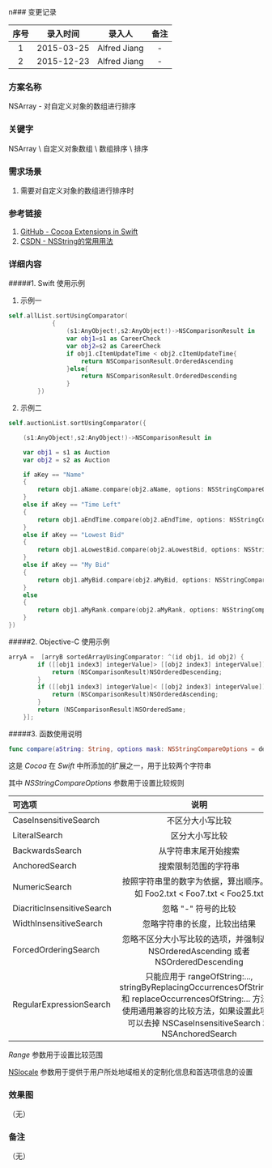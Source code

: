 n### 变更记录

| 序号 | 录入时间 | 录入人 | 备注 |
|:--------:|:--------:|:--------:|:--------:|
| 1 | 2015-03-25 | Alfred Jiang | - |
| 2 | 2015-12-23 | Alfred Jiang | - |

### 方案名称

NSArray - 对自定义对象的数组进行排序

### 关键字

NSArray \ 自定义对象数组 \ 数组排序 \ 排序

### 需求场景

1. 需要对自定义对象的数组进行排序时

### 参考链接

1. [GitHub - Cocoa Extensions in Swift](http://andelf.github.io/blog/2014/07/04/cocoa-in-swift/)
2. [CSDN - NSString的常用用法](http://blog.csdn.net/hmt20130412/article/details/20449091)

### 详细内容

#####1. Swift 使用示例

1. 示例一
```swift
self.allList.sortUsingComparator(
            {
                (s1:AnyObject!,s2:AnyObject!)->NSComparisonResult in
                var obj1=s1 as CareerCheck
                var obj2=s2 as CareerCheck
                if obj1.cItemUpdateTime < obj2.cItemUpdateTime{
                    return NSComparisonResult.OrderedAscending
                }else{
                    return NSComparisonResult.OrderedDescending
                }
        })
```

2. 示例二
```swift
self.auctionList.sortUsingComparator({

    (s1:AnyObject!,s2:AnyObject!)->NSComparisonResult in

    var obj1 = s1 as Auction
    var obj2 = s2 as Auction

    if aKey == "Name"
    {
        return obj1.aName.compare(obj2.aName, options: NSStringCompareOptions.NumericSearch | NSStringCompareOptions.CaseInsensitiveSearch, range: nil, locale: nil)
    }
    else if aKey == "Time Left"
    {
        return obj1.aEndTime.compare(obj2.aEndTime, options: NSStringCompareOptions.NumericSearch, range: nil, locale: nil)
    }
    else if aKey == "Lowest Bid"
    {
        return obj1.aLowestBid.compare(obj2.aLowestBid, options: NSStringCompareOptions.NumericSearch, range: nil, locale: nil)
    }
    else if aKey == "My Bid"
    {
        return obj1.aMyBid.compare(obj2.aMyBid, options: NSStringCompareOptions.NumericSearch, range: nil, locale: nil)
    }
    else
    {
        return obj1.aMyRank.compare(obj2.aMyRank, options: NSStringCompareOptions.NumericSearch, range: nil, locale: nil)
    }
})
```

#####2. Objective-C 使用示例
```objectivec
arryA =  [arryB sortedArrayUsingComparator: ^(id obj1, id obj2) {
        if ([[obj1 index3] integerValue]> [[obj2 index3] integerValue]) {
            return (NSComparisonResult)NSOrderedDescending;
        }
        if ([[obj1 index3] integerValue]< [[obj2 index3] integerValue]) {
            return (NSComparisonResult)NSOrderedAscending;
        }
        return (NSComparisonResult)NSOrderedSame;
    }];
```

#####3. 函数使用说明
```swift
func compare(aString: String, options mask: NSStringCompareOptions = default, range: Range<String.Index>? = default, locale: NSLocale? = default) -> NSComparisonResult
```

这是 *Cocoa* 在 *Swift* 中所添加的扩展之一，用于比较两个字符串

其中 *NSStringCompareOptions* 参数用于设置比较规则

| 可选项 | 说明 |
|:---|:---:|
| CaseInsensitiveSearch | 不区分大小写比较 |
| LiteralSearch | 区分大小写比较 |
| BackwardsSearch | 从字符串末尾开始搜索 |
| AnchoredSearch  | 搜索限制范围的字符串 |
| NumericSearch | 按照字符串里的数字为依据，算出顺序。例如 Foo2.txt < Foo7.txt < Foo25.txt |
| DiacriticInsensitiveSearch | 忽略 "-" 符号的比较 |
| WidthInsensitiveSearch | 忽略字符串的长度，比较出结果 |
| ForcedOrderingSearch | 忽略不区分大小写比较的选项，并强制返回 NSOrderedAscending 或者 NSOrderedDescending |
| RegularExpressionSearch | 只能应用于 rangeOfString:..., stringByReplacingOccurrencesOfString:...和 replaceOccurrencesOfString:... 方法。使用通用兼容的比较方法，如果设置此项，可以去掉 NSCaseInsensitiveSearch 和 NSAnchoredSearch |

*Range* 参数用于设置比较范围

[NSlocale](http://my.oschina.net/hmj/blog/126355) 参数用于提供于用户所处地域相关的定制化信息和首选项信息的设置

### 效果图
（无）

### 备注
（无）